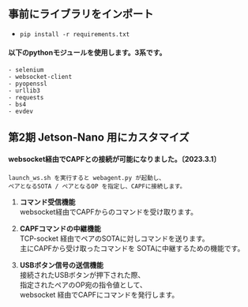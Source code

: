 ## 事前にライブラリをインポート
- `pip install -r requirements.txt`

#### 以下のpythonモジュールを使用します。3系です。
    - selenium
    - websocket-client
    - pyopenssl
    - urllib3
    - requests
    - bs4
    - evdev

## 第2期 Jetson-Nano 用にカスタマイズ
#### websocket経由でCAPFとの接続が可能になりました。〔2023.3.1〕

    launch_ws.sh を実行すると webagent.py が起動し、
    ペアとなるSOTA / ペアとなるOP を指定し、CAPFに接続します。

1. <strong>コマンド受信機能</strong><br>
    websocket経由でCAPFからのコマンドを受け取ります。

1. <strong>CAPFコマンドの中継機能</strong><br>
    TCP-socket 経由でペアのSOTAに対しコマンドを送ります。<br>
    主にCAPFから受け取ったコマンドを SOTAに中継するための機能です。

2. <strong>USBボタン信号の送信機能</strong><br>
    接続されたUSBボタンが押下された際、<br>
    指定されたペアのOP宛の指令値として、<br>
    websocket 経由でCAPFにコマンドを発行します。

